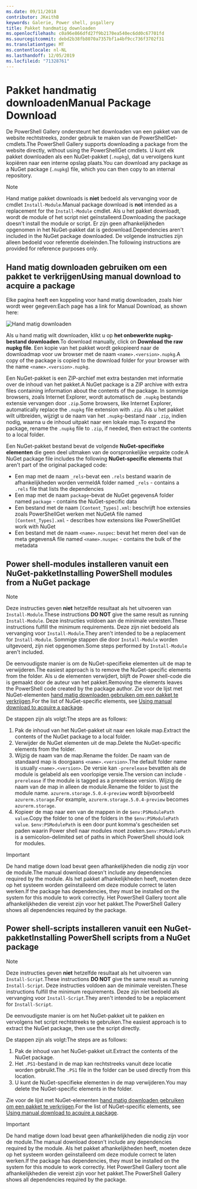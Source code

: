```yaml
---
ms.date: 09/11/2018
contributor: JKeithB
keywords: Galerie, Power shell, psgallery
title: Pakket handmatig downloaden
ms.openlocfilehash: c0a96e866dfd27f9b2170ea540ec6dd0c67701fd
ms.sourcegitcommit: debd2b38fb8070a7357bf1a4bf9cc736f3702f31
ms.translationtype: MT
ms.contentlocale: nl-NL
ms.lasthandoff: 12/05/2019
ms.locfileid: "71328761"
---
```

# <a name="manual-package-download"></a><span data-ttu-id="29a88-103">Pakket handmatig downloaden</span><span class="sxs-lookup"><span data-stu-id="29a88-103">Manual Package Download</span></span>

<span data-ttu-id="29a88-104">De PowerShell Gallery ondersteunt het downloaden van een pakket van de website rechtstreeks, zonder gebruik te maken van de PowerShellGet-cmdlets.</span><span class="sxs-lookup"><span data-stu-id="29a88-104">The PowerShell Gallery supports downloading a package from the website directly, without using the PowerShellGet cmdlets.</span></span> <span data-ttu-id="29a88-105">U kunt elk pakket downloaden als een NuGet-pakket (`.nupkg`), dat u vervolgens kunt kopiëren naar een interne opslag plaats.</span><span class="sxs-lookup"><span data-stu-id="29a88-105">You can download any package as a NuGet package (`.nupkg`) file, which you can then copy to an internal repository.</span></span>

> [!NOTE]
> <span data-ttu-id="29a88-106">Hand matige pakket downloads is **niet** bedoeld als vervanging voor de cmdlet `Install-Module`.</span><span class="sxs-lookup"><span data-stu-id="29a88-106">Manual package download is **not** intended as a replacement for the `Install-Module` cmdlet.</span></span>
> <span data-ttu-id="29a88-107">Als u het pakket downloadt, wordt de module of het script niet geïnstalleerd.</span><span class="sxs-lookup"><span data-stu-id="29a88-107">Downloading the package doesn't install the module or script.</span></span> <span data-ttu-id="29a88-108">Er zijn geen afhankelijkheden opgenomen in het NuGet-pakket dat is gedownload.</span><span class="sxs-lookup"><span data-stu-id="29a88-108">Dependencies aren't included in the NuGet package downloaded.</span></span> <span data-ttu-id="29a88-109">De volgende instructies zijn alleen bedoeld voor referentie doeleinden.</span><span class="sxs-lookup"><span data-stu-id="29a88-109">The following instructions are provided for reference purposes only.</span></span>

## <a name="using-manual-download-to-acquire-a-package"></a><span data-ttu-id="29a88-110">Hand matig downloaden gebruiken om een pakket te verkrijgen</span><span class="sxs-lookup"><span data-stu-id="29a88-110">Using manual download to acquire a package</span></span>

<span data-ttu-id="29a88-111">Elke pagina heeft een koppeling voor hand matig downloaden, zoals hier wordt weer gegeven:</span><span class="sxs-lookup"><span data-stu-id="29a88-111">Each page has a link for Manual Download, as shown here:</span></span>

![Hand matig downloaden](../../Images/packagedisplaypagewithpseditions.png)

<span data-ttu-id="29a88-113">Als u hand matig wilt downloaden, klikt u op **het onbewerkte nupkg-bestand downloaden**.</span><span class="sxs-lookup"><span data-stu-id="29a88-113">To download manually, click on **Download the raw nupkg file**.</span></span> <span data-ttu-id="29a88-114">Een kopie van het pakket wordt gekopieerd naar de downloadmap voor uw browser met de naam `<name>.<version>.nupkg`.</span><span class="sxs-lookup"><span data-stu-id="29a88-114">A copy of the package is copied to the download folder for your browser with the name `<name>.<version>.nupkg`.</span></span>

<span data-ttu-id="29a88-115">Een NuGet-pakket is een ZIP-archief met extra bestanden met informatie over de inhoud van het pakket.</span><span class="sxs-lookup"><span data-stu-id="29a88-115">A NuGet package is a ZIP archive with extra files containing information about the contents of the package.</span></span> <span data-ttu-id="29a88-116">In sommige browsers, zoals Internet Explorer, wordt automatisch de `.nupkg` bestands extensie vervangen door `.zip`.</span><span class="sxs-lookup"><span data-stu-id="29a88-116">Some browsers, like Internet Explorer, automatically replace the `.nupkg` file extension with `.zip`.</span></span> <span data-ttu-id="29a88-117">Als u het pakket wilt uitbreiden, wijzigt u de naam van het `.nupkg`-bestand naar `.zip`, indien nodig, waarna u de inhoud uitpakt naar een lokale map.</span><span class="sxs-lookup"><span data-stu-id="29a88-117">To expand the package, rename the `.nupkg` file to `.zip`, if needed, then extract the contents to a local folder.</span></span>

<span data-ttu-id="29a88-118">Een NuGet-pakket bestand bevat de volgende **NuGet-specifieke elementen** die geen deel uitmaken van de oorspronkelijke verpakte code:</span><span class="sxs-lookup"><span data-stu-id="29a88-118">A NuGet package file includes the following **NuGet-specific elements** that aren't part of the original packaged code:</span></span>

- <span data-ttu-id="29a88-119">Een map met de naam `_rels`-bevat een `.rels` bestand waarin de afhankelijkheden worden vermeld</span><span class="sxs-lookup"><span data-stu-id="29a88-119">A folder named `_rels` - contains a `.rels` file that lists the dependencies</span></span>
- <span data-ttu-id="29a88-120">Een map met de naam `package`-bevat de NuGet gegevens</span><span class="sxs-lookup"><span data-stu-id="29a88-120">A folder named `package` - contains the NuGet-specific data</span></span>
- <span data-ttu-id="29a88-121">Een bestand met de naam `[Content_Types].xml`: beschrijft hoe extensies zoals PowerShellGet werken met NuGet</span><span class="sxs-lookup"><span data-stu-id="29a88-121">A file named `[Content_Types].xml` - describes how extensions like PowerShellGet work with NuGet</span></span>
- <span data-ttu-id="29a88-122">Een bestand met de naam `<name>.nuspec`: bevat het meren deel van de meta gegevens</span><span class="sxs-lookup"><span data-stu-id="29a88-122">A file named `<name>.nuspec` - contains the bulk of the metadata</span></span>

## <a name="installing-powershell-modules-from-a-nuget-package"></a><span data-ttu-id="29a88-123">Power shell-modules installeren vanuit een NuGet-pakket</span><span class="sxs-lookup"><span data-stu-id="29a88-123">Installing PowerShell modules from a NuGet package</span></span>

> [!NOTE]
> <span data-ttu-id="29a88-124">Deze instructies geven **niet** hetzelfde resultaat als het uitvoeren van `Install-Module`.</span><span class="sxs-lookup"><span data-stu-id="29a88-124">These instructions **DO NOT** give the same result as running `Install-Module`.</span></span> <span data-ttu-id="29a88-125">Deze instructies voldoen aan de minimale vereisten.</span><span class="sxs-lookup"><span data-stu-id="29a88-125">These instructions fulfill the minimum requirements.</span></span> <span data-ttu-id="29a88-126">Deze zijn niet bedoeld als vervanging voor `Install-Module`.</span><span class="sxs-lookup"><span data-stu-id="29a88-126">They aren't intended to be a replacement for `Install-Module`.</span></span>
> <span data-ttu-id="29a88-127">Sommige stappen die door `Install-Module` worden uitgevoerd, zijn niet opgenomen.</span><span class="sxs-lookup"><span data-stu-id="29a88-127">Some steps performed by `Install-Module` aren't included.</span></span>

<span data-ttu-id="29a88-128">De eenvoudigste manier is om de NuGet-specifieke elementen uit de map te verwijderen.</span><span class="sxs-lookup"><span data-stu-id="29a88-128">The easiest approach is to remove the NuGet-specific elements from the folder.</span></span> <span data-ttu-id="29a88-129">Als u de elementen verwijdert, blijft de Power shell-code die is gemaakt door de auteur van het pakket.</span><span class="sxs-lookup"><span data-stu-id="29a88-129">Removing the elements leaves the PowerShell code created by the package author.</span></span>
<span data-ttu-id="29a88-130">Zie voor de lijst met NuGet-elementen [hand matig downloaden gebruiken om een pakket te verkrijgen](#using-manual-download-to-acquire-a-package).</span><span class="sxs-lookup"><span data-stu-id="29a88-130">For the list of NuGet-specific elements, see [Using manual download to acquire a package](#using-manual-download-to-acquire-a-package).</span></span>

<span data-ttu-id="29a88-131">De stappen zijn als volgt:</span><span class="sxs-lookup"><span data-stu-id="29a88-131">The steps are as follows:</span></span>

1. <span data-ttu-id="29a88-132">Pak de inhoud van het NuGet-pakket uit naar een lokale map.</span><span class="sxs-lookup"><span data-stu-id="29a88-132">Extract the contents of the NuGet package to a local folder.</span></span>
2. <span data-ttu-id="29a88-133">Verwijder de NuGet elementen uit de map.</span><span class="sxs-lookup"><span data-stu-id="29a88-133">Delete the NuGet-specific elements from the folder.</span></span>
3. <span data-ttu-id="29a88-134">Wijzig de naam van de map.</span><span class="sxs-lookup"><span data-stu-id="29a88-134">Rename the folder.</span></span> <span data-ttu-id="29a88-135">De naam van de standaard map is doorgaans `<name>.<version>`.</span><span class="sxs-lookup"><span data-stu-id="29a88-135">The default folder name is usually `<name>.<version>`.</span></span> <span data-ttu-id="29a88-136">De versie kan `-prerelease` bevatten als de module is gelabeld als een voorlopige versie.</span><span class="sxs-lookup"><span data-stu-id="29a88-136">The version can include `-prerelease` if the module is tagged as a prerelease version.</span></span> <span data-ttu-id="29a88-137">Wijzig de naam van de map in alleen de module.</span><span class="sxs-lookup"><span data-stu-id="29a88-137">Rename the folder to just the module name.</span></span> <span data-ttu-id="29a88-138">`azurerm.storage.5.0.4-preview` wordt bijvoorbeeld `azurerm.storage`.</span><span class="sxs-lookup"><span data-stu-id="29a88-138">For example, `azurerm.storage.5.0.4-preview` becomes `azurerm.storage`.</span></span>
4. <span data-ttu-id="29a88-139">Kopieer de map naar een van de mappen in de `$env:PSModulePath value`.</span><span class="sxs-lookup"><span data-stu-id="29a88-139">Copy the folder to one of the folders in the `$env:PSModulePath value`.</span></span> <span data-ttu-id="29a88-140">`$env:PSModulePath` is een door punt komma's gescheiden set paden waarin Power shell naar modules moet zoeken.</span><span class="sxs-lookup"><span data-stu-id="29a88-140">`$env:PSModulePath` is a semicolon-delimited set of paths in which PowerShell should look for modules.</span></span>

> [!IMPORTANT]
> <span data-ttu-id="29a88-141">De hand matige down load bevat geen afhankelijkheden die nodig zijn voor de module.</span><span class="sxs-lookup"><span data-stu-id="29a88-141">The manual download doesn't include any dependencies required by the module.</span></span> <span data-ttu-id="29a88-142">Als het pakket afhankelijkheden heeft, moeten deze op het systeem worden geïnstalleerd om deze module correct te laten werken.</span><span class="sxs-lookup"><span data-stu-id="29a88-142">If the package has dependencies, they must be installed on the system for this module to work correctly.</span></span> <span data-ttu-id="29a88-143">Het PowerShell Gallery toont alle afhankelijkheden die vereist zijn voor het pakket.</span><span class="sxs-lookup"><span data-stu-id="29a88-143">The PowerShell Gallery shows all dependencies required by the package.</span></span>

## <a name="installing-powershell-scripts-from-a-nuget-package"></a><span data-ttu-id="29a88-144">Power shell-scripts installeren vanuit een NuGet-pakket</span><span class="sxs-lookup"><span data-stu-id="29a88-144">Installing PowerShell scripts from a NuGet package</span></span>

> [!NOTE]
> <span data-ttu-id="29a88-145">Deze instructies geven **niet** hetzelfde resultaat als het uitvoeren van `Install-Script`.</span><span class="sxs-lookup"><span data-stu-id="29a88-145">These instructions **DO NOT** give the same result as running `Install-Script`.</span></span> <span data-ttu-id="29a88-146">Deze instructies voldoen aan de minimale vereisten.</span><span class="sxs-lookup"><span data-stu-id="29a88-146">These instructions fulfill the minimum requirements.</span></span> <span data-ttu-id="29a88-147">Deze zijn niet bedoeld als vervanging voor `Install-Script`.</span><span class="sxs-lookup"><span data-stu-id="29a88-147">They aren't intended to be a replacement for `Install-Script`.</span></span>

<span data-ttu-id="29a88-148">De eenvoudigste manier is om het NuGet-pakket uit te pakken en vervolgens het script rechtstreeks te gebruiken.</span><span class="sxs-lookup"><span data-stu-id="29a88-148">The easiest approach is to extract the NuGet package, then use the script directly.</span></span>

<span data-ttu-id="29a88-149">De stappen zijn als volgt:</span><span class="sxs-lookup"><span data-stu-id="29a88-149">The steps are as follows:</span></span>

1. <span data-ttu-id="29a88-150">Pak de inhoud van het NuGet-pakket uit.</span><span class="sxs-lookup"><span data-stu-id="29a88-150">Extract the contents of the NuGet package.</span></span>
2. <span data-ttu-id="29a88-151">Het `.PS1`-bestand in de map kan rechtstreeks vanuit deze locatie worden gebruikt.</span><span class="sxs-lookup"><span data-stu-id="29a88-151">The `.PS1` file in the folder can be used directly from this location.</span></span>
3. <span data-ttu-id="29a88-152">U kunt de NuGet-specifieke elementen in de map verwijderen.</span><span class="sxs-lookup"><span data-stu-id="29a88-152">You may delete the NuGet-specific elements in the folder.</span></span>

<span data-ttu-id="29a88-153">Zie voor de lijst met NuGet-elementen [hand matig downloaden gebruiken om een pakket te verkrijgen](#using-manual-download-to-acquire-a-package).</span><span class="sxs-lookup"><span data-stu-id="29a88-153">For the list of NuGet-specific elements, see [Using manual download to acquire a package](#using-manual-download-to-acquire-a-package).</span></span>

> [!IMPORTANT]
> <span data-ttu-id="29a88-154">De hand matige down load bevat geen afhankelijkheden die nodig zijn voor de module.</span><span class="sxs-lookup"><span data-stu-id="29a88-154">The manual download doesn't include any dependencies required by the module.</span></span> <span data-ttu-id="29a88-155">Als het pakket afhankelijkheden heeft, moeten deze op het systeem worden geïnstalleerd om deze module correct te laten werken.</span><span class="sxs-lookup"><span data-stu-id="29a88-155">If the package has dependencies, they must be installed on the system for this module to work correctly.</span></span> <span data-ttu-id="29a88-156">Het PowerShell Gallery toont alle afhankelijkheden die vereist zijn voor het pakket.</span><span class="sxs-lookup"><span data-stu-id="29a88-156">The PowerShell Gallery shows all dependencies required by the package.</span></span>
